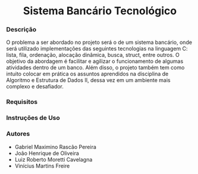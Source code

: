 <h1 align="center">Sistema Bancário Tecnológico</h1>

<h3>Descrição</h3>
O problema a ser abordado no projeto será o de um sistema bancário, onde será utilizado implementações das seguintes tecnologias na linguagem C: lista, fila, ordenação, alocação dinâmica, busca, struct, entre outros. O objetivo da abordagem é facilitar e agilizar o funcionamento de algumas atividades dentro de um banco. Além disso, o projeto também tem como intuito colocar em prática os assuntos aprendidos na disciplina de Algoritmo e Estrutura de Dados II, dessa vez em um ambiente mais complexo e desafiador.

<h3>Requisitos</h3>

<h3>Instruções de Uso</h3>

<h3>Autores</h3> 
<ul>
  <li>Gabriel Maximino Rascão Pereira</li>
  <li>João Henrique de Oliveira</li>
  <li>Luiz Roberto Moretti Cavelagna</li>
  <li>Vinícius Martins Freire</li>
</ul>
